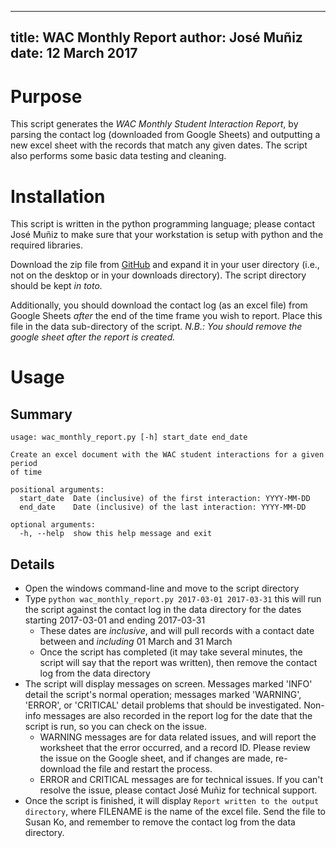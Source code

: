  ---
title: WAC Monthly Report
author: José Muñiz  
date:  12 March 2017
---

# Purpose

This script generates the _WAC Monthly Student Interaction Report_, by parsing the contact log (downloaded from Google Sheets) and outputting a new excel sheet with the records that match any given dates. The script also performs some basic data testing and cleaning.

# Installation

This script is written in the python programming language; please contact José Muñiz to make sure that your workstation is setup with python and the required libraries.

Download the zip file from [GitHub](https://github.com/themuniz/WAC-monthly-report) and expand it in your user directory (i.e., not on the desktop or in your downloads directory). The script directory should be kept _in toto._

Additionally, you should download the contact log (as an excel file) from Google Sheets _after_ the end of the time frame you wish to report. Place this file in the data sub-directory of the script. _N.B.: You should remove the google sheet after the report is created._

# Usage

## Summary

    usage: wac_monthly_report.py [-h] start_date end_date

    Create an excel document with the WAC student interactions for a given period
    of time

    positional arguments:
      start_date  Date (inclusive) of the first interaction: YYYY-MM-DD
      end_date    Date (inclusive) of the last interaction: YYYY-MM-DD

    optional arguments:
      -h, --help  show this help message and exit

## Details

-   Open the windows command-line and move to the script directory
-   Type `python wac_monthly_report.py 2017-03-01 2017-03-31` this will run the script against the contact log in the data directory for the dates starting 2017-03-01 and ending 2017-03-31
    -   These dates are _inclusive_, and will pull records with a contact date between and _including_ 01 March and 31 March
    -   Once the script has completed (it may take several minutes, the script will say that the report was written), then remove the contact log from the data directory
-   The script will display messages on screen. Messages marked 'INFO' detail the script's normal operation; messages marked 'WARNING', 'ERROR', or 'CRITICAL' detail problems that should be investigated. Non-info messages are also recorded in the report log for the date that the script is run, so you can check on the issue.
    -   WARNING messages are for data related issues, and will report the worksheet that the error occurred, and a record ID. Please review the issue on the Google sheet, and if changes are made, re-download the file and restart the process.
    -   ERROR and CRITICAL messages are for technical issues. If you can't resolve the issue, please contact José Muñiz for technical support.
-   Once the script is finished, it will display `Report written to the output directory`, where FILENAME is the name of the excel file. Send the file to Susan Ko, and remember to remove the contact log from the data directory.
